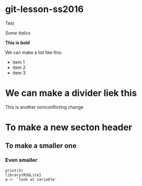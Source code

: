 # git-lesson-ss2016
Test

*Some italics*

**This is bold**

We can make a list like this:

* item 1
* item 2
* item 3

We can make a divider liek this
===============================


This is another nonconflicting change
# To make a new secton header

## To make a smaller one
### Even smaller
```{r}
print(5)
library(RSQLite}
a <- 'look at variable'
```
